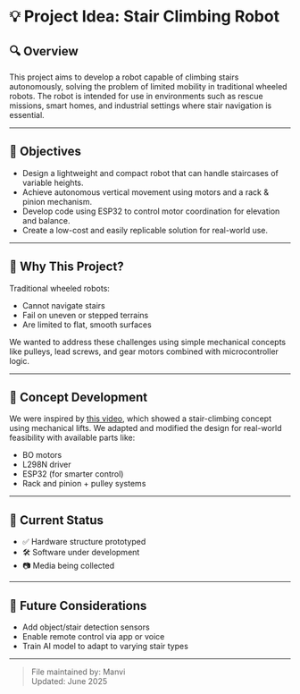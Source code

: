 # 💡 Project Idea: Stair Climbing Robot

## 🔍 Overview
This project aims to develop a robot capable of climbing stairs autonomously, solving the problem of limited mobility in traditional wheeled robots. The robot is intended for use in environments such as rescue missions, smart homes, and industrial settings where stair navigation is essential.

---

## 🎯 Objectives
- Design a lightweight and compact robot that can handle staircases of variable heights.
- Achieve autonomous vertical movement using motors and a rack & pinion mechanism.
- Develop code using ESP32 to control motor coordination for elevation and balance.
- Create a low-cost and easily replicable solution for real-world use.

---

## 📌 Why This Project?
Traditional wheeled robots:
- Cannot navigate stairs
- Fail on uneven or stepped terrains
- Are limited to flat, smooth surfaces

We wanted to address these challenges using simple mechanical concepts like pulleys, lead screws, and gear motors combined with microcontroller logic.

---

## 🧠 Concept Development
We were inspired by [this video](https://youtu.be/sHyekTDxaH8?si=n2f1cvXuMfX4rgW8), which showed a stair-climbing concept using mechanical lifts. We adapted and modified the design for real-world feasibility with available parts like:
- BO motors
- L298N driver
- ESP32 (for smarter control)
- Rack and pinion + pulley systems

---

## 🏁 Current Status
- ✅ Hardware structure prototyped
- 🛠️ Software under development
- 📷 Media being collected

---

## 🔮 Future Considerations
- Add object/stair detection sensors
- Enable remote control via app or voice
- Train AI model to adapt to varying stair types

---

> File maintained by: Manvi  
> Updated: June 2025
